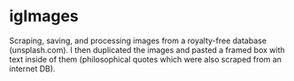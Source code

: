 # igImages

Scraping, saving, and processing images from a royalty-free database (unsplash.com). I then duplicated the images and pasted a framed box with text inside of them (philosophical quotes which were also scraped from an internet DB).
